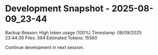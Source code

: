 ﻿# Development Snapshot - 2025-08-09_23-44

Backup Reason: High token usage (100%)
Timestamp: 08/09/2025 23:44:30
Files: 364
Estimated Tokens: 15560

Continue development in next session.

